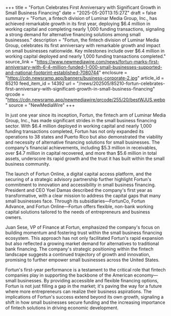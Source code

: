 +++
title = "Fortun Celebrates First Anniversary with Significant Growth in Small Business Financing"
date = "2025-05-20T13:15:27Z"
draft = false
summary = "Fortun, a fintech division of Luminar Media Group, Inc., has achieved remarkable growth in its first year, deploying $6.4 million in working capital and completing nearly 1,000 funding transactions, signaling a strong demand for alternative financing solutions among small businesses."
description = "Fortun, the fintech division of Luminar Media Group, celebrates its first anniversary with remarkable growth and impact on small businesses nationwide. Key milestones include over $6.4 million in working capital deployed and nearly 1,000 funding transactions completed."
source_link = "https://www.newmediawire.com/news/fortun-marks-first-anniversary-with-6-4-million-funded-1-000-small-businesses-supported-and-national-footprint-established-7080744"
enclosure = "https://cdn.newsramp.app/banners/business-corporate-2.jpg"
article_id = 85210
feed_item_id = 14392
url = "/news/202505/85210-fortun-celebrates-first-anniversary-with-significant-growth-in-small-business-financing"
qrcode = "https://cdn.newsramp.app/newmediawire/qrcode/255/20/bestWJUS.webp"
source = "NewMediaWire"
+++

<p>In just one year since its inception, Fortun, the fintech arm of Luminar Media Group, Inc., has made significant strides in the small business financing sector. With $6.4 million deployed in working capital and nearly 1,000 funding transactions completed, Fortun has not only expanded its operations to 38 states and Puerto Rico but also demonstrated the viability and necessity of alternative financing solutions for small businesses. The company's financial achievements, including $5.3 million in receivables, over $4.7 million in capital recovered, and more than $5.6 million in total assets, underscore its rapid growth and the trust it has built within the small business community.</p><p>The launch of Fortun Online, a digital capital access platform, and the securing of a strategic advisory partnership further highlight Fortun's commitment to innovation and accessibility in small business financing. President and CEO Yoel Damas described the company's first year as transformative, with a clear mission to address the capital gaps that many small businesses face. Through its subsidiaries—FortunCo, Fortun Advance, and Fortun Online—Fortun offers flexible, non-bank working capital solutions tailored to the needs of entrepreneurs and business owners.</p><p>Juan Sese, VP of Finance at Fortun, emphasized the company's focus on building momentum and fostering trust within the small business financing ecosystem. This approach has not only facilitated Fortun's rapid expansion but also reflected a growing market demand for alternatives to traditional bank financing. The company's strategic positioning within the fintech landscape suggests a continued trajectory of growth and innovation, promising to further empower small businesses across the United States.</p><p>Fortun's first-year performance is a testament to the critical role that fintech companies play in supporting the backbone of the American economy—small businesses. By providing accessible and flexible financing options, Fortun is not just filling a gap in the market; it's paving the way for a future where more entrepreneurs can realize their business aspirations. The implications of Fortun's success extend beyond its own growth, signaling a shift in how small businesses secure funding and the increasing importance of fintech solutions in driving economic development.</p>